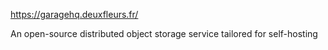 https://garagehq.deuxfleurs.fr/

An open-source distributed object storage service tailored for self-hosting


